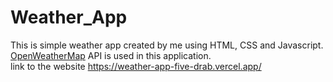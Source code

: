 # Weather_App
This is simple weather app created by me using HTML, CSS and Javascript.
<a href= "https://home.openweathermap.org/"> OpenWeatherMap</a> API is used in this application.<br>
link to the website <a href="https://weather-app-five-drab.vercel.app/"> https://weather-app-five-drab.vercel.app/ </a>
